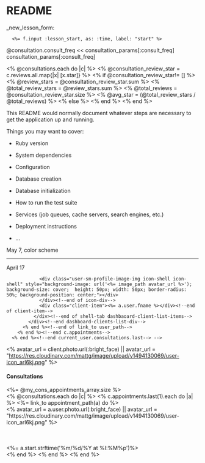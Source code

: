# README
_new_lesson_form:

      <%= f.input :lesson_start, as: :time, label: "start" %>

@consultation.consult_freq << consultation_params[:consult_freq]
consultation_params[:consult_freq]
<!-- for issues with server :
  kill -9 $(lsof -i tcp:3000 -t)
-->

<% @consultations.each do |c| %>
      <% @consultation_review_star = c.reviews.all.map{|x| [x.star]} %>
      <% if @consultation_review_star!= [] %>
        <% @review_stars = @consultation_review_star.sum %>
      <!-- ^ @total_review_stars produces single array ex: [4,2] not sure why -->
      <% @total_review_stars = @review_stars.sum %>
       <!-- ^ SAME as above: @total_review_stars = @review_stars.inject(0){|sum,x| sum + x } -->
       <!-- ^^ sum of all stars ex[4 + 1] = 5 -->
      <% @total_reviews = @consultation_review_star.size %>
       <!-- ^ total number of reviews with stars ex: 2 -->
      <% @avg_star = (@total_review_stars / @total_reviews) %>
      <% else %>
      <% end %>
      <% end %>



This README would normally document whatever steps are necessary to get the
application up and running.

Things you may want to cover:

* Ruby version

* System dependencies

* Configuration

* Database creation

* Database initialization

* How to run the test suite

* Services (job queues, cache servers, search engines, etc.)

* Deployment instructions

* ...

<!-- <%= f.input :consult_native_speaker, label: "native speaker?", as: :radio_buttons, collection: [['yes','yes'],['no','no']], label_method: :second, value_method: :first, checked: ['yes','yes']%> -->

<!-- $( document ).ready(function() {
  $('input[type=radio]').on('change',function() {
    $('input[name=name_of_your_radiobutton]:checked').val();
  });
}); -->

<!-- Oct 31
$( document ).ready(function() {
  $('input[type=radio]').on('change',function() {
    if( $(this).is(':checked') ) {
          $('.instructor-registration').eq( $('input[type=radio]').index( this ) ).show();
    } else {
          $('.instructor-registration').eq( $('input[type=radio]').index( this ) ).hide();
    }
  });
}); -->


May 7, color scheme
<!-- https://coolors.co/84afff-048ba8-16db93-efea5a-f29e4c -->

<!-- #84AFFF -->
<!-- #048BA8 -->
<!-- #16DB93 -->
<!-- #EFEA5A -->
<!-- #F29E4C -->
------------------

<!-- new set below:
rgb
rgb(132, 175, 255)
rgb(151, 132, 255)
rgb(212, 132, 255)
rgb(255, 132, 237)
rgb(255, 132, 175)
rgb(255, 151, 132)

SCSS
$color-1: #84afff;
$color-2: #9784ff;
$color-3: #d484ff;
$color-4: #ff84ed;
$color-5: #ff84af;
$color-6: #ff9784; -->



April 17

 <!--  <% @consultations.each do |c|%>
        <% c.appointments.last(3).each do |a| %>
          <%= link_to user_path(a.user.id), class: "no-decor" do %>
            <div class="dashboard-clients-list-div">
              <div class="shell-tab flex-space-between dashbaoard-client-list-items">
                <div class="client-item">
                  <% avatar_url = a.user.photo.url(:bright_face) || avatar_url = "https://res.cloudinary.com/mattg/image/upload/v1494130069/user-icon_arl6kj.png" %>
                  <!-- ^ added `.url(:brightface)` from the `photo_uploader` class-->
                <div class="user-sm-profile-image-img icon-shell icon-shell" style="background-image: url('<%= image_path avatar_url %>'); background-size: cover;  height: 50px; width: 50px; border-radius: 50%; background-position: center;"></div>
                </div><!--end of icon-div-->
                <div class="client-item"><%= a.user.fname %></div><!--end of client-item-->
              </div><!--end of shell-tab dashbaoard-client-list-items-->
            </div><!--end dashboard-clients-list-div-->
          <% end %><!--end of link_to user_path-->
        <% end %><!--end c.appointments-->
      <% end %><!--end current_user.consultations.last--> -->

<% avatar_url = client.photo.url(:bright_face) || avatar_url = "https://res.cloudinary.com/mattg/image/upload/v1494130069/user-icon_arl6kj.png" %>


<div class="dashboard-consults-shell shell-border">
    <div class="dashboard-consult header-items">
      <div class="consult-header-item"><h4 class="dashboard-consults-header">Consultations</h4></div>
      <div class="consult-header-item counter"><%= @my_cons_appointments_array.size %></div>
    </div><!--end of dashboard-consult header-items-->
    <div class="dashboard-consults-div">
      <% @consultations.each do |c| %>
        <% c.appointments.last(1).each do |a| %>
          <%= link_to appointment_path(a) do %>
            <div class="flex-space-between shell-tab">
              <div class="consult-item">
                <% avatar_url = a.user.photo.url(:bright_face) || avatar_url = "https://res.cloudinary.com/mattg/image/upload/v1494130069/user-icon_arl6kj.png" %>
                <!-- ^ added `.url(:brightface)` from the `photo_uploader` class-->
                <div class="user-sm-profile-image-img icon-shell icon-shell" style="background-image: url('<%= image_path avatar_url %>'); background-size: cover;  height: 50px; width: 50px; border-radius: 50%; background-position: center;"></div>
              </div><!--end of icon-div-->
              <div class="consult-item"><%= a.start.strftime('%m/%d/%Y at %I:%M%p')%></div>
            </div><!--end of shell-tab-->
          <% end %><!--end link_to-->
        <% end %><!--end c.appointments.each-->
      <% end %><!-- end @consultations.each-->
    </div><!--end dashboard-consults-div-->
  </div><!-- end dashboard-consults-shell-->
